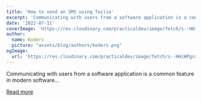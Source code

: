 ```yaml
---
title: 'How to send an SMS using Twilio'
excerpt: 'Communicating with users from a software application is a common feature in modern software...'
date: '2022-07-11'
coverImage: 'https://res.cloudinary.com/practicaldev/image/fetch/s--HHiWPgsx--/c_imagga_scale,f_auto,fl_progressive,h_420,q_auto,w_1000/https://dev-to-uploads.s3.amazonaws.com/uploads/articles/ta964sq7h2mtupt10502.png'
author:
  name: Koders
  picture: "assets/blog/authors/koders.png"
ogImage:
  url: 'https://res.cloudinary.com/practicaldev/image/fetch/s--HHiWPgsx--/c_imagga_scale,f_auto,fl_progressive,h_420,q_auto,w_1000/https://dev-to-uploads.s3.amazonaws.com/uploads/articles/ta964sq7h2mtupt10502.png'
---
```


Communicating with users from a software application is a common feature in modern software...

[Read more](https://dev.to/novu/how-to-send-an-sms-using-twilio-f4)

